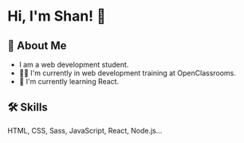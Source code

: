 # Hi, I'm Shan! 👋

## 🚀 About Me
- I am a web development student.
- 👩‍💻 I'm currently in web development training at OpenClassrooms.
- 🌱 I'm currently learning React.

## 🛠 Skills
HTML, CSS, Sass, JavaScript, React, Node.js...

